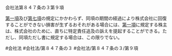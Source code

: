 会社法第８４７条の３第９項

[第一項](会社法＿＿＿＿第８４７条の３第１項)及び[第七項](会社法＿＿＿＿第８４７条の３第７項)の規定にかかわらず、同項の期間の経過により株式会社に回復することができない損害が生ずるおそれがある場合には、[第一項](会社法＿＿＿＿第８４７条の３第１項)に規定する株主は、株式会社のために、直ちに特定責任追及の訴えを提起することができる。ただし、同項ただし書に規定する場合は、この限りでない。

#会社法
#会社法/第８４７条の３
#会社法/第８４７条の３/第９項
